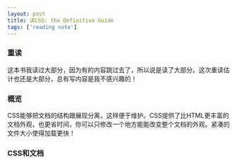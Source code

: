 ```yaml
---
layout: post
title: 读CSS: the Definitive Guide
tags: ['reading note']
---
```


### 重读
这本书我读过大部分，因为有的内容跳过去了，所以说是读了大部分。这次重读估计也还是大部分，总有写内容是我不感兴趣的！  

### 概览
CSS能够把文档的结构跟展现分离，这样便于维护。CSS提供了比HTML更丰富的文档外观，也更省时间，你可以只修改一个地方能能改变整个文档的外观。紧凑的文件大小使得加载更快！  


### CSS和文档
